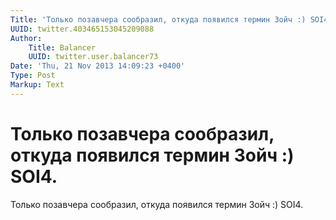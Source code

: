 ```yaml
---
Title: 'Только позавчера сообразил, откуда появился термин Зойч :) SOI4.'
UUID: twitter.403465153045209088
Author:
    Title: Balancer
    UUID: twitter.user.balancer73
Date: 'Thu, 21 Nov 2013 14:09:23 +0400'
Type: Post
Markup: Text
---
```


# Только позавчера сообразил, откуда появился термин Зойч :) SOI4.

Только позавчера сообразил, откуда появился термин Зойч :)
SOI4.